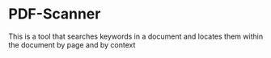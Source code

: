 # PDF-Scanner
This is a tool that searches keywords in a document and locates them within the document by page and by context
